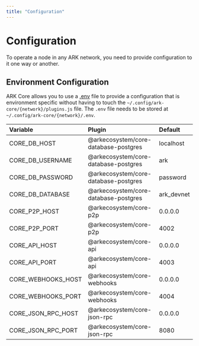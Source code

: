 ```yaml
---
title: "Configuration"
---
```


# Configuration

To operate a node in any ARK network, you need to provide configuration to it one way or another.

## Environment Configuration

ARK Core allows you to use a [.env](https://github.com/bevry/envfile) file to provide a configuration that is environment specific without having to touch the `~/.config/ark-core/{network}/plugins.js` file. The `.env` file needs to be stored at `~/.config/ark-core/{network}/.env`.

| Variable           | Plugin                               | Default    |
| :----------------- | :----------------------------------- | :--------- |
| CORE_DB_HOST       | @arkecosystem/core-database-postgres | localhost  |
| CORE_DB_USERNAME   | @arkecosystem/core-database-postgres | ark        |
| CORE_DB_PASSWORD   | @arkecosystem/core-database-postgres | password   |
| CORE_DB_DATABASE   | @arkecosystem/core-database-postgres | ark_devnet |
| CORE_P2P_HOST      | @arkecosystem/core-p2p               | 0.0.0.0    |
| CORE_P2P_PORT      | @arkecosystem/core-p2p               | 4002       |
| CORE_API_HOST      | @arkecosystem/core-api               | 0.0.0.0    |
| CORE_API_PORT      | @arkecosystem/core-api               | 4003       |
| CORE_WEBHOOKS_HOST | @arkecosystem/core-webhooks          | 0.0.0.0    |
| CORE_WEBHOOKS_PORT | @arkecosystem/core-webhooks          | 4004       |
| CORE_JSON_RPC_HOST | @arkecosystem/core-json-rpc          | 0.0.0.0    |
| CORE_JSON_RPC_PORT | @arkecosystem/core-json-rpc          | 8080       |
